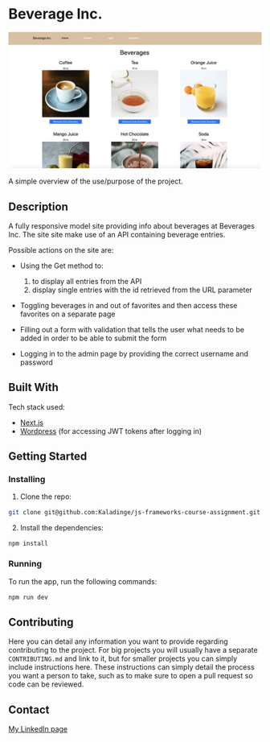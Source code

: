 # Beverage Inc.

![screenshot](/public/images/overview.png)

A simple overview of the use/purpose of the project.


## Description

A fully responsive model site providing info about beverages at Beverages Inc. The site site make use of an API containing beverage entries.

Possible actions on the site are:
- Using the Get method to:
  1. to display all entries from the API
  2. display single entries with the id retrieved from the URL parameter
  
- Toggling beverages in and out of favorites and then access these favorites on a separate page

- Filling out a form with validation that tells the user what needs to be added in order to be able to submit the form

- Logging in to the admin page by providing the correct username and password


## Built With

Tech stack used:

- [Next.js](https://nextjs.org/)
- [Wordpress](https://wordpress.com/) (for accessing JWT tokens after logging in)


## Getting Started

### Installing

1. Clone the repo:

```bash
git clone git@github.com:Kaladinge/js-frameworks-course-assignment.git
```

2. Install the dependencies:

```
npm install
```

### Running

To run the app, run the following commands:

```bash
npm run dev
```

## Contributing

Here you can detail any information you want to provide regarding contributing to the project. For big projects you will usually have a separate `CONTRIBUTING.md` and link to it, but for smaller projects you can simply include instructions here. These instructions can simply detail the process you want a person to take, such as to make sure to open a pull request so code can be reviewed.

## Contact

[My LinkedIn page](www.linkedin.com/in/lars-inge-g-johnsen)
